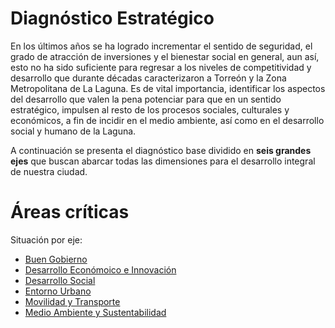 
# Diagnóstico Estratégico

En los últimos años se ha logrado incrementar el sentido de seguridad, el grado de atracción de inversiones y el bienestar social en general, aun así, esto no ha sido suficiente para regresar a los niveles de competitividad y desarrollo que durante décadas caracterizaron a Torreón y la Zona Metropolitana de La Laguna. Es de vital importancia, identificar los aspectos del desarrollo que valen la pena potenciar para que en un sentido estratégico, impulsen al resto de los procesos sociales, culturales y económicos, a fin de incidir en el medio ambiente, así como en el desarrollo social y humano de la Laguna.

A continuación se presenta el diagnóstico base dividido en **seis grandes ejes** que buscan abarcar todas las dimensiones para el desarrollo integral de nuestra ciudad.

# Áreas críticas

Situación por eje:

* [Buen Gobierno](buen-gobierno.html)
* [Desarrollo Económoico e Innovación](desarrollo-economico-innovacion.html)
* [Desarrollo Social](desarrollo-social.html)
* [Entorno Urbano](entorno-urbano.html)
* [Movilidad y Transporte](movilidad-transporte.html)
* [Medio Ambiente y Sustentabilidad](medio-ambiente-sustentabilidad.html)
